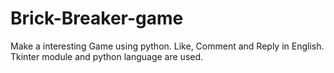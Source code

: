 # Brick-Breaker-game
Make a interesting Game using python. Like, Comment and Reply in English. Tkinter module and python language are used. 

